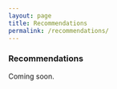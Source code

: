 ```yaml
---
layout: page
title: Recommendations
permalink: /recommendations/
---
```


### Recommendations
Coming soon.
